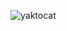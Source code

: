 ![yaktocat](https://user-images.githubusercontent.com/55988685/162770855-32ce69fb-66cc-439f-bbe9-4922e8c1ecb7.png)
